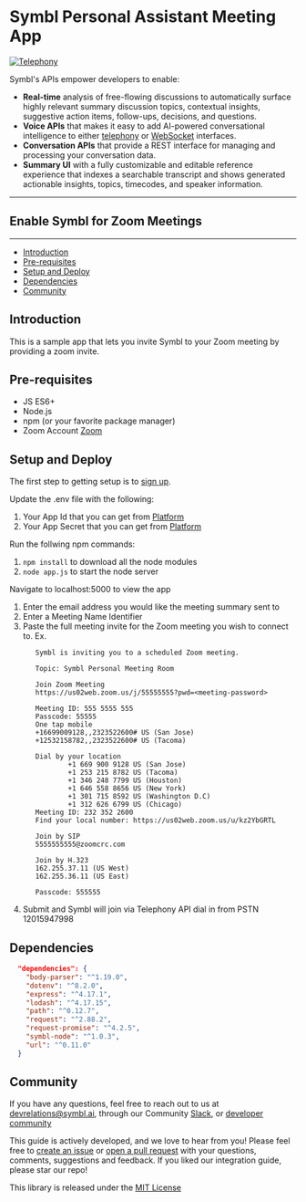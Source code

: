 # Symbl Personal Assistant Meeting App


[![Telephony](https://img.shields.io/badge/Symbl-Telephony-brightgreen)](https://docs.symbl.ai/docs/telephony/overview/post-api)

Symbl's APIs empower developers to enable: 
- **Real-time** analysis of free-flowing discussions to automatically surface highly relevant summary discussion topics, contextual insights, suggestive action items, follow-ups, decisions, and questions.
- **Voice APIs** that makes it easy to add AI-powered conversational intelligence to either [telephony][telephony] or [WebSocket][websocket] interfaces.
- **Conversation APIs** that provide a REST interface for managing and processing your conversation data.
- **Summary UI** with a fully customizable and editable reference experience that indexes a searchable transcript and shows generated actionable insights, topics, timecodes, and speaker information.

<hr />

## Enable Symbl for Zoom Meetings

<hr />

 * [Introduction](#introduction)
 * [Pre-requisites](#pre-requisites)
 * [Setup and Deploy](#setupanddeploy)
 * [Dependencies](#dependencies)
 * [Community](#community)

## Introduction

This is a sample app that lets you invite Symbl to your Zoom meeting by providing a zoom invite.

## Pre-requisites

* JS ES6+
* Node.js
* npm (or your favorite package manager)
* Zoom Account [Zoom](https://zoom.us/signup)

## Setup and Deploy
The first step to getting setup is to [sign up][signup]. 

Update the .env file with the following:
1. Your App Id that you can get from [Platform](https://platform.symbl.ai)
2. Your App Secret that you can get from [Platform](https://platform.symbl.ai)

Run the follwing npm commands:
1. `npm install` to download all the node modules
2. `node app.js` to start the node server

Navigate to localhost:5000 to view the app
1. Enter the email address you would like the meeting summary sent to
2. Enter a Meeting Name Identifier
3. Paste the full meeting invite for the Zoom meeting you wish to connect to. Ex.
     ```
        Symbl is inviting you to a scheduled Zoom meeting.

        Topic: Symbl Personal Meeting Room

        Join Zoom Meeting
        https://us02web.zoom.us/j/55555555?pwd=<meeting-password>

        Meeting ID: 555 5555 555
        Passcode: 55555
        One tap mobile
        +16699009128,,2323522600# US (San Jose)
        +12532158782,,2323522600# US (Tacoma)

        Dial by your location
                +1 669 900 9128 US (San Jose)
                +1 253 215 8782 US (Tacoma)
                +1 346 248 7799 US (Houston)
                +1 646 558 8656 US (New York)
                +1 301 715 8592 US (Washington D.C)
                +1 312 626 6799 US (Chicago)
        Meeting ID: 232 352 2600
        Find your local number: https://us02web.zoom.us/u/kz2YbGRTL

        Join by SIP
        5555555555@zoomcrc.com

        Join by H.323
        162.255.37.11 (US West)
        162.255.36.11 (US East)

        Passcode: 555555
    ```
4.  Submit and Symbl will join via Telephony API dial in from PSTN 12015947998

## Dependencies

```json
  "dependencies": {
    "body-parser": "^1.19.0",
    "dotenv": "^8.2.0",
    "express": "^4.17.1",
    "lodash": "^4.17.15",
    "path": "^0.12.7",
    "request": "^2.88.2",
    "request-promise": "^4.2.5",
    "symbl-node": "^1.0.3",
    "url": "^0.11.0"
  }
```

## Community

If you have any questions, feel free to reach out to us at devrelations@symbl.ai, through our Community [Slack][slack], or [developer community][developer_community]

This guide is actively developed, and we love to hear from you! Please feel free to [create an issue][issues] or [open a pull request][pulls] with your questions, comments, suggestions and feedback.  If you liked our integration guide, please star our repo!

This library is released under the [MIT License][license]

[license]: LICENSE.txt
[telephony]: https://docs.symbl.ai/docs/telephony/overview/post-api
[websocket]: https://docs.symbl.ai/docs/streamingapi/overview/introduction
[developer_community]: https://community.symbl.ai/?_ga=2.134156042.526040298.1609788827-1505817196.1609788827
[signup]: https://platform.symbl.ai/?_ga=2.63499307.526040298.1609788827-1505817196.1609788827
[issues]: https://github.com/symblai/symbl-for-zoom/issues
[pulls]: https://github.com/symblai/symbl-for-zoom/pulls
[slack]: https://join.slack.com/t/symbldotai/shared_invite/zt-4sic2s11-D3x496pll8UHSJ89cm78CA
